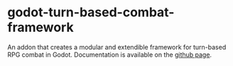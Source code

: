 # godot-turn-based-combat-framework

An addon that creates a modular and extendible framework for turn-based RPG combat in Godot. Documentation is available on the [github page](https://kiwijuice56.github.io/godot-turn-based-rpg-addon/index.html).
